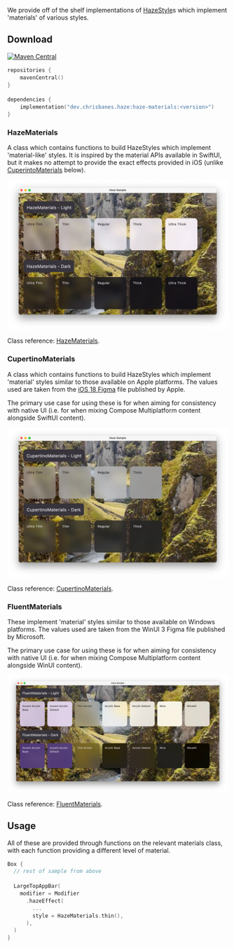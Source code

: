 We provide off of the shelf implementations of [HazeStyle](api/haze/dev.chrisbanes.haze/-haze-style/index.html)s which implement 'materials' of various styles.

## Download

[![Maven Central](https://img.shields.io/maven-central/v/dev.chrisbanes.haze/haze-materials)](https://search.maven.org/search?q=g:dev.chrisbanes.haze)

``` kotlin
repositories {
    mavenCentral()
}

dependencies {
    implementation("dev.chrisbanes.haze:haze-materials:<version>")
}
```

### HazeMaterials

A class which contains functions to build HazeStyles which implement 'material-like' styles. It is inspired by the material APIs available in SwiftUI, but it makes no attempt to provide the exact effects provided in iOS (unlike [CuperintoMaterials](#cupertinomaterials) below).

![](./media/hazematerials.webp)

Class reference: [HazeMaterials](api/haze-materials/dev.chrisbanes.haze.materials/-haze-materials/index.html).

### CupertinoMaterials

A class which contains functions to build HazeStyles which implement 'material' styles similar to those available on Apple platforms. The values used are taken from the [iOS 18 Figma](https://www.figma.com/community/file/1385659531316001292) file published by Apple.

The primary use case for using these is for when aiming for consistency with native UI (i.e. for when mixing Compose Multiplatform content alongside SwiftUI content).

![](./media/cupertinomaterials.webp)

Class reference: [CupertinoMaterials](api/haze-materials/dev.chrisbanes.haze.materials/-cupertino-materials/index.html).

### FluentMaterials

These implement 'material' styles similar to those available on Windows platforms. The values used are taken from the WinUI 3 Figma file published by Microsoft.

The primary use case for using these is for when aiming for consistency with native UI (i.e. for when mixing Compose Multiplatform content alongside WinUI content).

![](./media/fluentmaterials.webp)

Class reference: [FluentMaterials](api/haze-materials/dev.chrisbanes.haze.materials/-fluent-materials/index.html).

## Usage

All of these are provided through functions on the relevant materials class, with each function providing a different level of material.

``` kotlin hl_lines="8"
Box {
  // rest of sample from above

  LargeTopAppBar(
    modifier = Modifier
      .hazeEffect(
        ...
        style = HazeMaterials.thin(),
      ),
  )
}
```
